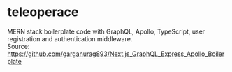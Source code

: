 # teleoperace

MERN stack boilerplate code with GraphQL, Apollo, TypeScript, user registration and authentication middleware.<br>
Source: <https://github.com/garganurag893/Next.js_GraphQL_Express_Apollo_Boilerplate>

